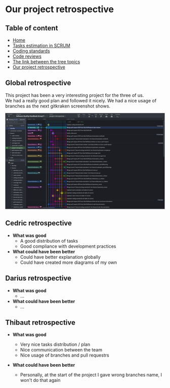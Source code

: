 # Our project retrospective

## Table of content
* [Home](/README.md)
* [Tasks estimation in SCRUM](/readme-content/tasks-estimation.md)
* [Coding standards](/readme-content/coding-standards.md)
* [Code reviews](/readme-content/code-reviews.md)
* [The link between the tree topics](/readme-content/topics-link.md)
* [Our project retrospective](/readme-content/project-retrospective.md)


## Global retrospective

This project has been a very interesting project for the three of us.<br>
We had a really good plan and followed it nicely. We had a nice usage of branches as the next gitkraken screenshot shows. 

<img src="./pictures/project-retrospective/gitkraken-tree.png"><br>


## Cedric retrospective

* **What was good**
    * A good distribution of tasks
    * Good compliance with development practices
* **What could have been better**
    * Could have better explanation globally
    * Could have created more diagrams of my own

## Darius retrospective

* **What was good**
    * ...
* **What could have been better**
    * ...

## Thibaut retrospective

* **What was good**
    * Very nice tasks distribution / plan
    * Nice communication between the team
    * Nice usage of branches and pull requestrs

* **What could have been better**
    * Personally, at the start of the project I gave wrong branches name, I won't do that again